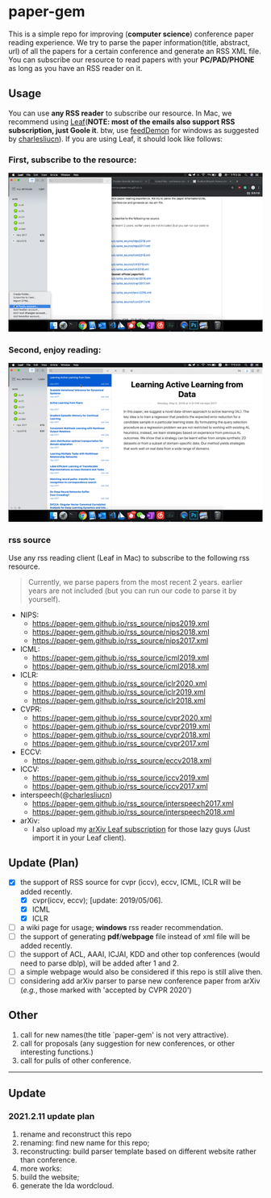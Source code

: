 # paper-gem

This is a simple repo for improving (**computer science**) conference paper reading experience. We try to parse the paper information(title, abstract, url) of all the papers for a certain conference and generate an RSS XML file. You can subscribe our resource to read papers with your **PC/PAD/PHONE** as long as you have an RSS reader on it.

## Usage

You can use **any RSS reader** to subscribe our resource. In Mac, we recommend using [Leaf](https://itunes.apple.com/cn/app/leaf-rss-%E6%96%B0%E9%97%BB%E9%98%85%E8%AF%BB%E5%99%A8/id576338668?mt=12)(**NOTE: most of the emails also support RSS subscription, just Goole it**. btw, use [feedDemon](http://www.feeddemon.com/) for windows as suggested by [charlesliucn](https://github.com/charlesliucn)). If you are using Leaf, it should look like follows:
### First, subscribe to the resource:

![leaf-sub.gif](leaf-sub.gif)

### Second, enjoy reading:

![rss-example.gif](rss-example.gif)
### rss source
Use any rss reading client (Leaf in Mac) to subscribe to the following rss resource.
> Currently, we parse papers from the most recent 2 years. earlier years are not included (but you can run our code to parse it by yourself).
+ NIPS:
  + https://paper-gem.github.io/rss_source/nips2019.xml
  + https://paper-gem.github.io/rss_source/nips2018.xml
  + https://paper-gem.github.io/rss_source/nips2017.xml
+ ICML:
  + https://paper-gem.github.io/rss_source/icml2019.xml
  + https://paper-gem.github.io/rss_source/icml2018.xml
+ ICLR:
  + https://paper-gem.github.io/rss_source/iclr2020.xml
  + https://paper-gem.github.io/rss_source/iclr2019.xml
  + https://paper-gem.github.io/rss_source/iclr2018.xml
+ CVPR:
  + https://paper-gem.github.io/rss_source/cvpr2020.xml
  + https://paper-gem.github.io/rss_source/cvpr2019.xml
  + https://paper-gem.github.io/rss_source/cvpr2018.xml
  + https://paper-gem.github.io/rss_source/cvpr2017.xml
+ ECCV:
  + https://paper-gem.github.io/rss_source/eccv2018.xml
+ ICCV:
  + https://paper-gem.github.io/rss_source/iccv2019.xml
  + https://paper-gem.github.io/rss_source/iccv2017.xml
+ interspeech(@[charlesliucn](https://github.com/charlesliucn))
  + https://paper-gem.github.io/rss_source/interspeech2017.xml
  + https://paper-gem.github.io/rss_source/interspeech2018.xml
+ arXiv:
  + I also upload my [arXiv Leaf subscription](https://github.com/paper-gem/paper-gem.github.io/blob/master/Leaf%20Subscriptions.xml) for those lazy guys (Just import it in your Leaf client).
## Update (Plan)

* [x] the support of RSS source for cvpr (iccv), eccv, ICML, ICLR will be added recently.
  * [x] cvpr(iccv, eccv);  \[update: 2019/05/06\].
  * [x] ICML
  * [x] ICLR
* [ ] a wiki page for usage; **windows** rss reader recommendation.
* [ ] the support of generating **pdf**/**webpage** file instead of xml file will be added recently.
* [ ] the support of ACL, AAAI, ICJAI, KDD and other top conferences (would need to parse dblp), will be added after 1 and 2.
* [ ] a simple webpage would also be considered if this repo is still alive then.
* [ ] considering add arXiv parser to parse new conference paper from arXiv (*e.g.*, those marked with 'accepted by CVPR 2020')

## Other

1. call for new names(the title `paper-gem' is not very attractive).
2. call for proposals (any suggestion for new conferences, or other interesting functions.)
3. call for pulls of other conference.

---

## Update
### 2021.2.11 update plan

1. rename and reconstruct this repo
2. renaming: find new name for this repo;
3. reconstructing: build parser template based on different website rather than conference.
4. more works:
  1. build the website;
  2. generate the lda wordcloud.